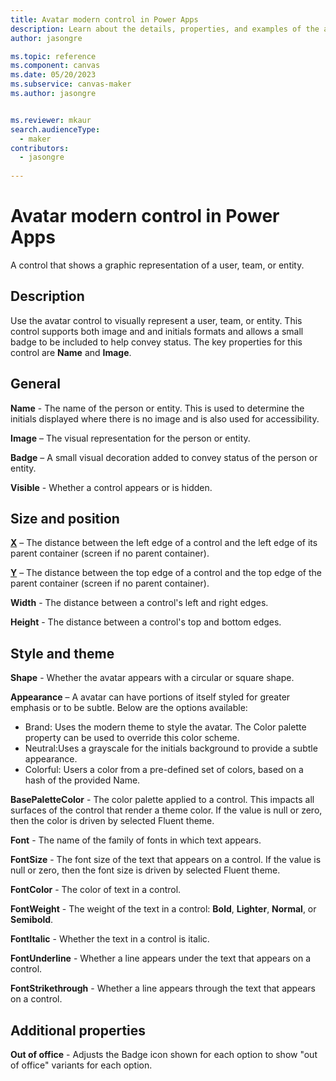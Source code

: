```yaml
---
title: Avatar modern control in Power Apps
description: Learn about the details, properties, and examples of the avatar modern control in Power Apps.
author: jasongre

ms.topic: reference
ms.component: canvas
ms.date: 05/20/2023
ms.subservice: canvas-maker
ms.author: jasongre


ms.reviewer: mkaur
search.audienceType: 
  - maker
contributors:
  - jasongre
     
---
```

# Avatar modern control in Power Apps

A control that shows a graphic representation of a user, team, or entity.  

## Description

Use the avatar control to visually represent a user, team, or entity. This control supports both image and and initials formats and allows a small badge to be included to help convey status. The key properties for this control are **Name** and **Image**.  

## General

**Name** - The name of the person or entity. This is used to determine the initials displayed where there is no image and is also used for accessibility. 

**Image** – The visual representation for the person or entity.

**Badge** – A small visual decoration added to convey status of the person or entity. 

**Visible** - Whether a control appears or is hidden.

## Size and position 

**[X](../properties-size-location.md)** – The distance between the left edge of a control and the left edge of its parent container (screen if no parent container).

**[Y](../properties-size-location.md)** – The distance between the top edge of a control and the top edge of the parent container (screen if no parent container).

**Width** - The distance between a control's left and right edges. 

**Height** - The distance between a control's top and bottom edges. 

## Style and theme

**Shape** - Whether the avatar appears with a circular or square shape. 

**Appearance** – A avatar can have portions of itself styled for greater emphasis or to be subtle. Below are the options available:
* Brand: Uses the modern theme to style the avatar. The Color palette property can be used to override this color scheme. 
* Neutral:Uses a grayscale for the initials background to provide a subtle appearance.
* Colorful: Users a color from a pre-defined set of colors, based on a hash of the provided Name. 

**BasePaletteColor** - The color palette applied to a control. This impacts all surfaces of the control that render a theme color. If the value is null or zero, then the color is driven by selected Fluent theme.

**Font** - The name of the family of fonts in which text appears.

**FontSize** - The font size of the text that appears on a control. If the value is null or zero, then the font size is driven by selected Fluent theme.

**FontColor** - The color of text in a control. 

**FontWeight** - The weight of the text in a control: **Bold**, **Lighter**, **Normal**, or **Semibold**. 

**FontItalic** - Whether the text in a control is italic. 

**FontUnderline** - Whether a line appears under the text that appears on a control. 

**FontStrikethrough** - Whether a line appears through the text that appears on a control. 

## Additional properties

**Out of office** - Adjusts the Badge icon shown for each option to show "out of office" variants for each option.  










